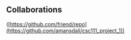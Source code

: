 ## Collaborations
([https://github.com/friend/repo](https://github.com/amansdali/csc111_project_1))

<!--
**emtato/emtato** is a ✨ _special_ ✨ repository because its `README.md` (this file) appears on your GitHub profile.
